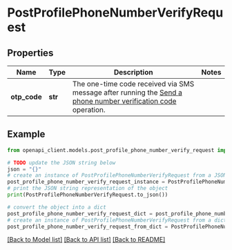 # PostProfilePhoneNumberVerifyRequest


## Properties

Name | Type | Description | Notes
------------ | ------------- | ------------- | -------------
**otp_code** | **str** | The one-time code received via SMS message after running the [Send a phone number verification code](https://techdocs.akamai.com/linode-api/reference/post-profile-phone-number) operation. | 

## Example

```python
from openapi_client.models.post_profile_phone_number_verify_request import PostProfilePhoneNumberVerifyRequest

# TODO update the JSON string below
json = "{}"
# create an instance of PostProfilePhoneNumberVerifyRequest from a JSON string
post_profile_phone_number_verify_request_instance = PostProfilePhoneNumberVerifyRequest.from_json(json)
# print the JSON string representation of the object
print(PostProfilePhoneNumberVerifyRequest.to_json())

# convert the object into a dict
post_profile_phone_number_verify_request_dict = post_profile_phone_number_verify_request_instance.to_dict()
# create an instance of PostProfilePhoneNumberVerifyRequest from a dict
post_profile_phone_number_verify_request_from_dict = PostProfilePhoneNumberVerifyRequest.from_dict(post_profile_phone_number_verify_request_dict)
```
[[Back to Model list]](../README.md#documentation-for-models) [[Back to API list]](../README.md#documentation-for-api-endpoints) [[Back to README]](../README.md)


